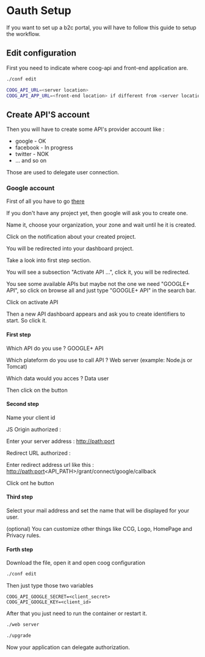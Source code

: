 # Oauth Setup

If you want to set up a b2c portal, you will have to follow this guide
to setup the workflow.

## Edit configuration

First you need to indicate where coog-api and front-end application are.

``` bash
./conf edit
```

``` bash
COOG_API_URL=<server location>
COOG_API_APP_URL=<front-end location> if different from <server location>/web/
```

## Create API'S account

Then you will have to create some API's provider account like :

-   google - OK
-   facebook - In progress
-   twitter - NOK
-   ... and so on

Those are used to delegate user connection.

### Google account

First of all you have to go [there](https://console.developers.google.com)

If you don't have any project yet, then google will ask you to create one.

Name it, choose your organization, your zone and wait until he it is created.

Click on the notification about your created project.

You will be redirected into your dashboard project.

Take a look into first step section.

You will see a subsection "Activate API ...", click it, you will be redirected.

You see some available APIs but maybe not the one we need "GOOGLE+ API",
so click on browse all and just type "GOOGLE+ API" in the search bar.

Click on activate API

Then a new API dashboard appears and ask you to create identifiers to start. So click it.

#### First step

Which API do you use ?
GOOGLE+ API

Which plateform do you use to call API ?
Web server (example: Node.js or Tomcat)

Which data would you acces ?
Data user

Then click on the button

#### Second step

Name your client id

JS Origin authorized :

Enter your server address : <http://path:port>

Redirect URL authorized :

Enter redirect address url like this : <http://path:port><API_PATH>/grant/connect/google/callback

Click ont he button

#### Third step

Select your mail address and set the name that will be displayed for your user.

(optional) You can customize other things like CCG, Logo, HomePage and Privacy rules.

#### Forth step

Download the file, open it and open coog configuration

``` bash
./conf edit
```

Then just type those two variables

```
COOG_API_GOOGLE_SECRET=<client_secret>
COOG_API_GOOGLE_KEY=<client_id>
```

After that you just need to run the container or restart it.

``` bash
./web server

./upgrade
```

Now your application can delegate authorization.

